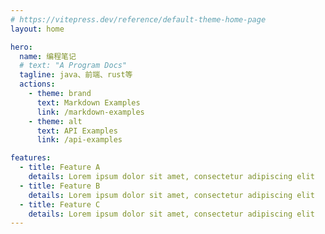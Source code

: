 ```yaml
---
# https://vitepress.dev/reference/default-theme-home-page
layout: home

hero:
  name: 编程笔记
  # text: "A Program Docs"
  tagline: java、前端、rust等
  actions:
    - theme: brand
      text: Markdown Examples
      link: /markdown-examples
    - theme: alt
      text: API Examples
      link: /api-examples

features:
  - title: Feature A
    details: Lorem ipsum dolor sit amet, consectetur adipiscing elit
  - title: Feature B
    details: Lorem ipsum dolor sit amet, consectetur adipiscing elit
  - title: Feature C
    details: Lorem ipsum dolor sit amet, consectetur adipiscing elit
---
```


